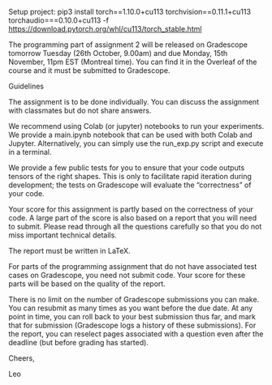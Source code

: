 
Setup project:
pip3 install torch==1.10.0+cu113 torchvision==0.11.1+cu113 torchaudio===0.10.0+cu113 -f https://download.pytorch.org/whl/cu113/torch_stable.html



The programming part of assignment 2 will be released on Gradescope tomorrow Tuesday (26th October, 9.00am) and due Monday, 15th November, 11pm EST (Montreal time). You can find it in the Overleaf of the course and it must be submitted to Gradescope.

Guidelines

The assignment is to be done individually. You can discuss the assignment with classmates but do not share answers.

We recommend using Colab (or jupyter) notebooks to run your experiments. We provide a main.ipynb notebook that can be used with both Colab and Jupyter. Alternatively, you can simply use the run_exp.py script and execute in a terminal.

We provide a few public tests for you to ensure that your code outputs tensors of the right shapes. This is only to facilitate rapid iteration during development; the tests on Gradescope will evaluate the “correctness” of your code.

Your score for this assignment is partly based on the correctness of your code. A large part of the score is also based on a report that you will need to submit. Please read through all the questions carefully so that you do not miss important technical details.

The report must be written in LaTeX.

For parts of the programming assignment that do not have associated test cases on Gradescope, you need not submit code. Your score for these parts will be based on the quality of the report.

There is no limit on the number of Gradescope submissions you can make. You can resubmit as many times as you want before the due date. At any point in time, you can roll back to your best submission thus far, and mark that for submission (Gradescope logs a history of these submissions). For the report, you can reselect pages associated with a question even after the deadline (but before grading has started).

Cheers,

Leo